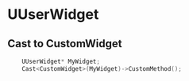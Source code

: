# UUserWidget

## Cast to CustomWidget
```c++
    UUserWidget* MyWidget;
    Cast<CustomWidget>(MyWidget)->CustomMethod();
```